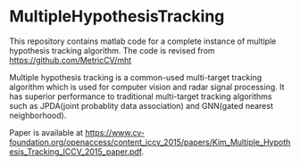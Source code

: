 # MultipleHypothesisTracking
This repository contains matlab code for a complete instance of multiple hypothesis tracking algorithm. The code is revised from https://github.com/MetricCV/mht

Multiple hypothesis tracking is a common-used multi-target tracking algorithm which is used for computer vision and radar signal processing. It has superior performance to traditional multi-target tracking algorithms such as JPDA(joint probablity data association) and GNN(gated nearest neighborhood).

Paper is available at 
https://www.cv-foundation.org/openaccess/content_iccv_2015/papers/Kim_Multiple_Hypothesis_Tracking_ICCV_2015_paper.pdf.
